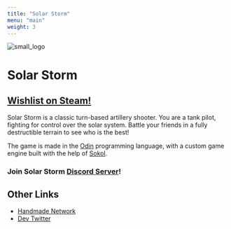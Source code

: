 ```yaml
---
title: "Solar Storm"
menu: "main"
weight: 3
---
```


![small_logo](/logo3.png)

# Solar Storm

## [Wishlist on Steam!](https://store.steampowered.com/app/2754920/Solar_Storm/)

Solar Storm is a classic turn-based artillery shooter. You are a tank pilot, fighting for control over the solar system. Battle your friends in a fully destructible terrain to see who is the best!

The game is made in the [Odin](https://odin-lang.org) programming language, with a custom game engine built with the help of [Sokol](https://github.com/floooh/sokol).

### Join Solar Storm [Discord Server](https://discord.com/invite/wn5jMMMYe4)!

## Other Links
- [Handmade Network](https://handmade.network/p/485/solar-storm/)
- [Dev Twitter](https://twitter.com/jakubtomsu_)